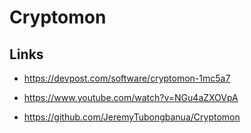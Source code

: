 # Cryptomon

## Links

- <https://devpost.com/software/cryptomon-1mc5a7>

- <https://www.youtube.com/watch?v=NGu4aZXOVpA>

- <https://github.com/JeremyTubongbanua/Cryptomon>

